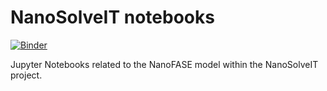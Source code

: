 # NanoSolveIT notebooks

[![Binder](https://mybinder.org/badge_logo.svg)](https://mybinder.org/v2/gh/samharrison7/nanosolveit-nb/master)

Jupyter Notebooks related to the NanoFASE model within the NanoSolveIT project.
